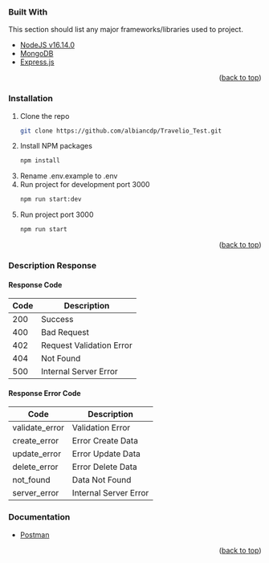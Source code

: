### Built With

This section should list any major frameworks/libraries used to project.

* [NodeJS v16.14.0](https://nodejs.org/)
* [MongoDB](https://www.mongodb.com/)
* [Express.js](https://expressjs.com/)

<p align="right">(<a href="#top">back to top</a>)</p>

### Installation

1. Clone the repo
   ```sh
   git clone https://github.com/albiancdp/Travelio_Test.git
   ```
2. Install NPM packages
   ```sh
   npm install
   ```
3. Rename .env.example to .env
4. Run project for development port 3000
   ```sh
   npm run start:dev
   ```
5. Run project port 3000
   ```sh
   npm run start
   ```
<p align="right">(<a href="#top">back to top</a>)</p>

### Description Response

#### Response Code
Code | Description |
--- | --- |
200 | Success |
400 | Bad Request |
402 | Request Validation Error |
404 | Not Found |
500 | Internal Server Error |

#### Response Error Code
Code | Description |
--- | --- |
validate_error | Validation Error |
create_error | Error Create Data |
update_error | Error Update Data |
delete_error | Error Delete Data |
not_found | Data Not Found |
server_error | Internal Server Error |

### Documentation

* [Postman](https://www.postman.com/terbang/workspace/book-test-doc/collection/5788866-0508bf0c-ab35-4914-a9ad-8961af9a8c7b?action=share&creator=5788866)

<p align="right">(<a href="#top">back to top</a>)</p>
